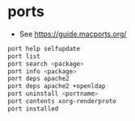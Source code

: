 # ports

* See https://guide.macports.org/ 

```bash
port help selfupdate
port list
port search <package>
port info <package>
port deps apache2 
port deps apache2 +openldap
port uninstall <portname>
port contents xorg-renderproto
port installed
```
